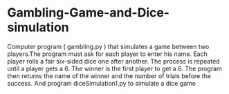 # Gambling-Game-and-Dice-simulation
Computer program ( gambling.py ) that simulates a game between two players.The program must ask for each player to enter his name. Each player rolls a fair six-sided dice one after another. The process is repeated until a player gets a 6. The winner is the first player to get a 6. The program then returns the name of the winner and the number of trials before the success. And program diceSimulation1.py to simulate a dice game
